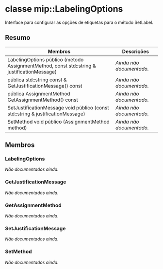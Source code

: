 # <a name="class-miplabelingoptions"></a>classe mip::LabelingOptions 
Interface para configurar as opções de etiquetas para o método SetLabel.
  
## <a name="summary"></a>Resumo
 Membros                        | Descrições                                
--------------------------------|---------------------------------------------
 LabelingOptions público (método AssignmentMethod, const std::string & justificationMessage)  | _Ainda não documentado._
 pública std::string const & GetJustificationMessage() const  | _Ainda não documentado._
 pública AssignmentMethod GetAssignmentMethod() const  | _Ainda não documentado._
 SetJustificationMessage void público (const std::string & justificationMessage)  | _Ainda não documentado._
 SetMethod void público (AssignmentMethod method)  | _Ainda não documentado._
  
## <a name="members"></a>Membros
  
### <a name="labelingoptions"></a>LabelingOptions
_Não documentados ainda._

  
### <a name="getjustificationmessage"></a>GetJustificationMessage
_Não documentados ainda._

  
### <a name="getassignmentmethod"></a>GetAssignmentMethod
_Não documentados ainda._

  
### <a name="setjustificationmessage"></a>SetJustificationMessage
_Não documentados ainda._

  
### <a name="setmethod"></a>SetMethod
_Não documentados ainda._

